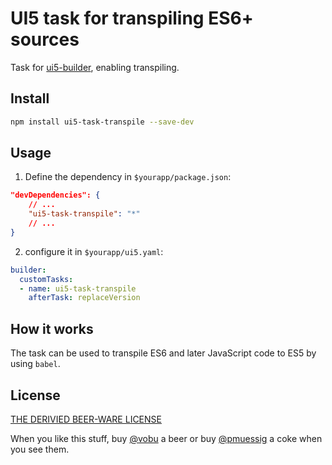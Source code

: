 # UI5 task for transpiling ES6+ sources

Task for [ui5-builder](https://github.com/SAP/ui5-builder), enabling transpiling.

## Install

```bash
npm install ui5-task-transpile --save-dev
```

## Usage

1. Define the dependency in `$yourapp/package.json`:

```json
"devDependencies": {
    // ...
    "ui5-task-transpile": "*"
    // ...
}
```

2. configure it in `$yourapp/ui5.yaml`:

```yaml
builder:
  customTasks:
  - name: ui5-task-transpile
    afterTask: replaceVersion
```

## How it works

The task can be used to transpile ES6 and later JavaScript code to ES5 by using `babel`.

## License

[THE DERIVIED BEER-WARE LICENSE](../../LICENSE)

When you like this stuff, buy [@vobu](https://twitter.com/vobu) a beer or buy [@pmuessig](https://twitter.com/pmuessig) a coke when you see them.
